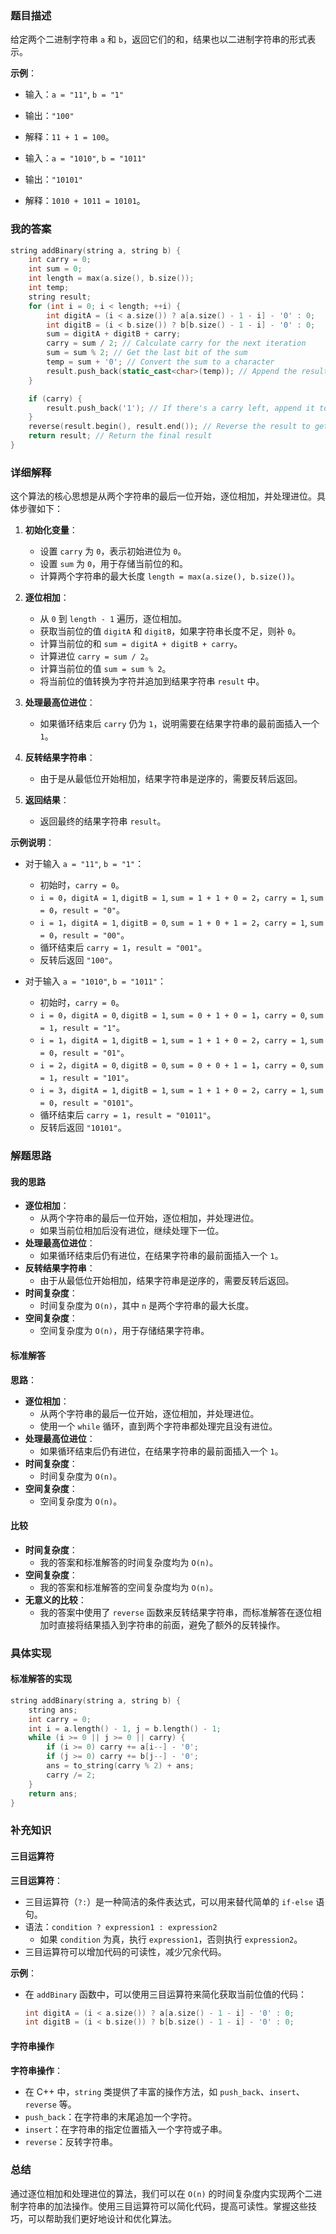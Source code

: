 ### 题目描述

给定两个二进制字符串 `a` 和 `b`，返回它们的和，结果也以二进制字符串的形式表示。

**示例**：

- 输入：`a = "11"`, `b = "1"`
- 输出：`"100"`
- 解释：`11 + 1 = 100`。

- 输入：`a = "1010"`, `b = "1011"`
- 输出：`"10101"`
- 解释：`1010 + 1011 = 10101`。

### 我的答案

```cpp
string addBinary(string a, string b) {
    int carry = 0;
    int sum = 0;
    int length = max(a.size(), b.size());
    int temp;
    string result;
    for (int i = 0; i < length; ++i) {
        int digitA = (i < a.size()) ? a[a.size() - 1 - i] - '0' : 0;
        int digitB = (i < b.size()) ? b[b.size() - 1 - i] - '0' : 0;
        sum = digitA + digitB + carry;
        carry = sum / 2; // Calculate carry for the next iteration
        sum = sum % 2; // Get the last bit of the sum
        temp = sum + '0'; // Convert the sum to a character
        result.push_back(static_cast<char>(temp)); // Append the result to the string
    }

    if (carry) {
        result.push_back('1'); // If there's a carry left, append it to the result
    }
    reverse(result.begin(), result.end()); // Reverse the result to get the correct order
    return result; // Return the final result
}
```

### 详细解释

这个算法的核心思想是从两个字符串的最后一位开始，逐位相加，并处理进位。具体步骤如下：

1. **初始化变量**：
   - 设置 `carry` 为 `0`，表示初始进位为 `0`。
   - 设置 `sum` 为 `0`，用于存储当前位的和。
   - 计算两个字符串的最大长度 `length = max(a.size(), b.size())`。

2. **逐位相加**：
   - 从 `0` 到 `length - 1` 遍历，逐位相加。
   - 获取当前位的值 `digitA` 和 `digitB`，如果字符串长度不足，则补 `0`。
   - 计算当前位的和 `sum = digitA + digitB + carry`。
   - 计算进位 `carry = sum / 2`。
   - 计算当前位的值 `sum = sum % 2`。
   - 将当前位的值转换为字符并追加到结果字符串 `result` 中。

3. **处理最高位进位**：
   - 如果循环结束后 `carry` 仍为 `1`，说明需要在结果字符串的最前面插入一个 `1`。

4. **反转结果字符串**：
   - 由于是从最低位开始相加，结果字符串是逆序的，需要反转后返回。

5. **返回结果**：
   - 返回最终的结果字符串 `result`。

**示例说明**：
- 对于输入 `a = "11"`, `b = "1"`：
  - 初始时，`carry = 0`。
  - `i = 0`，`digitA = 1`, `digitB = 1`, `sum = 1 + 1 + 0 = 2`，`carry = 1`, `sum = 0`，`result = "0"`。
  - `i = 1`，`digitA = 1`, `digitB = 0`, `sum = 1 + 0 + 1 = 2`，`carry = 1`, `sum = 0`，`result = "00"`。
  - 循环结束后 `carry = 1`，`result = "001"`。
  - 反转后返回 `"100"`。

- 对于输入 `a = "1010"`, `b = "1011"`：
  - 初始时，`carry = 0`。
  - `i = 0`，`digitA = 0`, `digitB = 1`, `sum = 0 + 1 + 0 = 1`，`carry = 0`, `sum = 1`，`result = "1"`。
  - `i = 1`，`digitA = 1`, `digitB = 1`, `sum = 1 + 1 + 0 = 2`，`carry = 1`, `sum = 0`，`result = "01"`。
  - `i = 2`，`digitA = 0`, `digitB = 0`, `sum = 0 + 0 + 1 = 1`，`carry = 0`, `sum = 1`，`result = "101"`。
  - `i = 3`，`digitA = 1`, `digitB = 1`, `sum = 1 + 1 + 0 = 2`，`carry = 1`, `sum = 0`，`result = "0101"`。
  - 循环结束后 `carry = 1`，`result = "01011"`。
  - 反转后返回 `"10101"`。

### 解题思路

#### 我的思路

- **逐位相加**：
  - 从两个字符串的最后一位开始，逐位相加，并处理进位。
  - 如果当前位相加后没有进位，继续处理下一位。
- **处理最高位进位**：
  - 如果循环结束后仍有进位，在结果字符串的最前面插入一个 `1`。
- **反转结果字符串**：
  - 由于从最低位开始相加，结果字符串是逆序的，需要反转后返回。
- **时间复杂度**：
  - 时间复杂度为 `O(n)`，其中 `n` 是两个字符串的最大长度。
- **空间复杂度**：
  - 空间复杂度为 `O(n)`，用于存储结果字符串。

#### 标准解答

**思路**：
- **逐位相加**：
  - 从两个字符串的最后一位开始，逐位相加，并处理进位。
  - 使用一个 `while` 循环，直到两个字符串都处理完且没有进位。
- **处理最高位进位**：
  - 如果循环结束后仍有进位，在结果字符串的最前面插入一个 `1`。
- **时间复杂度**：
  - 时间复杂度为 `O(n)`。
- **空间复杂度**：
  - 空间复杂度为 `O(n)`。

#### 比较

- **时间复杂度**：
  - 我的答案和标准解答的时间复杂度均为 `O(n)`。
- **空间复杂度**：
  - 我的答案和标准解答的空间复杂度均为 `O(n)`。
- **无意义的比较**：
  - 我的答案中使用了 `reverse` 函数来反转结果字符串，而标准解答在逐位相加时直接将结果插入到字符串的前面，避免了额外的反转操作。

### 具体实现

#### 标准解答的实现

```cpp
string addBinary(string a, string b) {
    string ans;
    int carry = 0;
    int i = a.length() - 1, j = b.length() - 1;
    while (i >= 0 || j >= 0 || carry) {
        if (i >= 0) carry += a[i--] - '0';
        if (j >= 0) carry += b[j--] - '0';
        ans = to_string(carry % 2) + ans;
        carry /= 2;
    }
    return ans;
}
```

### 补充知识

#### 三目运算符

**三目运算符**：
- 三目运算符（`?:`）是一种简洁的条件表达式，可以用来替代简单的 `if-else` 语句。
- 语法：`condition ? expression1 : expression2`
  - 如果 `condition` 为真，执行 `expression1`，否则执行 `expression2`。
- 三目运算符可以增加代码的可读性，减少冗余代码。

**示例**：
- 在 `addBinary` 函数中，可以使用三目运算符来简化获取当前位值的代码：
  ```cpp
  int digitA = (i < a.size()) ? a[a.size() - 1 - i] - '0' : 0;
  int digitB = (i < b.size()) ? b[b.size() - 1 - i] - '0' : 0;
  ```

#### 字符串操作

**字符串操作**：
- 在 C++ 中，`string` 类提供了丰富的操作方法，如 `push_back`、`insert`、`reverse` 等。
- `push_back`：在字符串的末尾追加一个字符。
- `insert`：在字符串的指定位置插入一个字符或子串。
- `reverse`：反转字符串。

### 总结

通过逐位相加和处理进位的算法，我们可以在 `O(n)` 的时间复杂度内实现两个二进制字符串的加法操作。使用三目运算符可以简化代码，提高可读性。掌握这些技巧，可以帮助我们更好地设计和优化算法。
